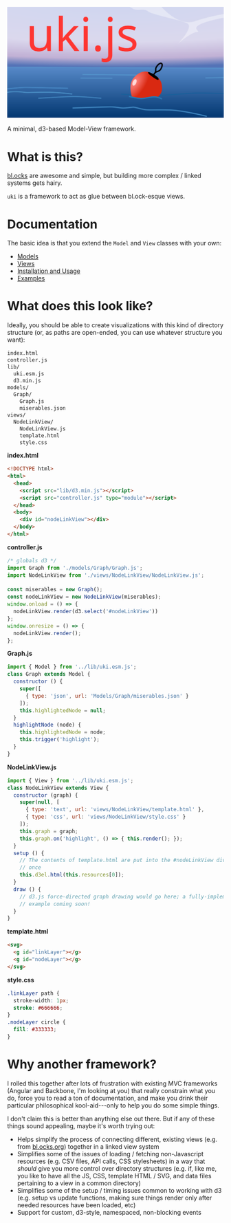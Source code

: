 ![uki.js](https://github.com/alex-r-bigelow/uki/blob/master/docs/teaser.svg)

A minimal, d3-based Model-View framework.

# What is this?
[bl.ocks](https://bl.ocks.org) are awesome and simple, but building more
complex / linked systems gets hairy.

`uki` is a framework to act as glue between bl.ock-esque views.

# Documentation
The basic idea is that you extend the `Model` and `View` classes with your own:
- [Models](./docs/models.md)
- [Views](./docs/views.md)
- [Installation and Usage](./docs/installation.md)
- [Examples](./docs/examples.md)

# What does this look like?
Ideally, you should be able to create visualizations with this kind of directory
structure (or, as paths are open-ended, you can use whatever structure you
want):

```
index.html
controller.js
lib/
  uki.esm.js
  d3.min.js
models/
  Graph/
    Graph.js
    miserables.json
views/
  NodeLinkView/
    NodeLinkView.js
    template.html
    style.css
```

**index.html**
```html
<!DOCTYPE html>
<html>
  <head>
    <script src="lib/d3.min.js"></script>
    <script src="controller.js" type="module"></script>
  </head>
  <body>
    <div id="nodeLinkView"></div>
  </body>
</html>
```

**controller.js**
```javascript
/* globals d3 */
import Graph from './models/Graph/Graph.js';
import NodeLinkView from './views/NodeLinkView/NodeLinkView.js';

const miserables = new Graph();
const nodeLinkView = new NodeLinkView(miserables);
window.onload = () => {
  nodeLinkView.render(d3.select('#nodeLinkView'))
};
window.onresize = () => {
  nodeLinkView.render();
};
```

**Graph.js**
```javascript
import { Model } from '../lib/uki.esm.js';
class Graph extends Model {
  constructor () {
    super([
      { type: 'json', url: 'Models/Graph/miserables.json' }
    ]);
    this.highlightedNode = null;
  }
  highlightNode (node) {
    this.highlightedNode = node;
    this.trigger('highlight');
  }
}
```

**NodeLinkView.js**
```javascript
import { View } from '../lib/uki.esm.js';
class NodeLinkView extends View {
  constructor (graph) {
    super(null, [
      { type: 'text', url: 'views/NodeLinkView/template.html' },
      { type: 'css', url: 'views/NodeLinkView/style.css' }
    ]);
    this.graph = graph;
    this.graph.on('highlight', () => { this.render(); });
  }
  setup () {
    // The contents of template.html are put into the #nodeLinkView div exactly
    // once
    this.d3el.html(this.resources[0]);
  }
  draw () {
    // d3.js force-directed graph drawing would go here; a fully-implemented
    // example coming soon!
  }
}
```

**template.html**
```html
<svg>
  <g id="linkLayer"></g>
  <g id="nodeLayer"></g>
</svg>
```

**style.css**
```css
.linkLayer path {
  stroke-width: 1px;
  stroke: #666666;
}
.nodeLayer circle {
  fill: #333333;
}
```

# Why another framework?
I rolled this together after lots of frustration with existing MVC frameworks
(Angular and Backbone, I'm looking at you) that really constrain what you do,
force you to read a ton of documentation, and make you drink their particular
philosophical kool-aid---only to help you do some simple things.

I don't claim this is better than anything else out there. But if any of these
things sound appealing, maybe it's worth trying out:

- Helps simplify the process of connecting different, existing views (e.g. from
  [bl.ocks.org](https://bl.ocks.org/)) together in a linked view system
- Simplifies some of the issues of loading / fetching non-Javascript resources
  (e.g. CSV files, API calls, CSS stylesheets) in a way that *should* give you
  more control over directory structures (e.g. if, like me, you like to have all
  the JS, CSS, template HTML / SVG, and data files pertaining to a view in a
  common directory)
- Simplifies some of the setup / timing issues common to working with d3 (e.g.
  setup vs update functions, making sure things render only after needed
  resources have been loaded, etc)
- Support for custom, d3-style, namespaced, non-blocking events
